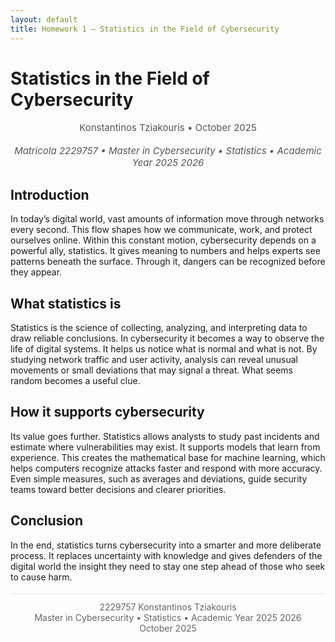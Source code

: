 ```yaml
---
layout: default
title: Homework 1 — Statistics in the Field of Cybersecurity
---
```


<style>
.page-header {background-image: linear-gradient(120deg, #0aa2a9, #057d83);}
.project-name, .project-tagline, .main-content {font-family: Arial, Helvetica, sans-serif;}
.main-content h1, .main-content h2 {text-align: center;}
.main-content p {text-align: justify; line-height: 1.45; font-size: 18px;}
.hw-meta {text-align: center; color: #555; margin: 6px 0 18px 0; font-size: 15px;}
.hw-footer {text-align: center; color: #666; font-size: 14px; border-top: 1px solid #e6e6e6; padding-top: 12px; margin-top: 18px;}
</style>

# Statistics in the Field of Cybersecurity

<div class="hw-meta">Konstantinos Tziakouris • October 2025</div>
<div class="hw-meta"><em>Matricola 2229757 • Master in Cybersecurity • Statistics • Academic Year 2025 2026</em></div>

## Introduction
In today’s digital world, vast amounts of information move through networks every second. This flow shapes how we communicate, work, and protect ourselves online. Within this constant motion, cybersecurity depends on a powerful ally, statistics. It gives meaning to numbers and helps experts see patterns beneath the surface. Through it, dangers can be recognized before they appear.

## What statistics is
Statistics is the science of collecting, analyzing, and interpreting data to draw reliable conclusions. In cybersecurity it becomes a way to observe the life of digital systems. It helps us notice what is normal and what is not. By studying network traffic and user activity, analysis can reveal unusual movements or small deviations that may signal a threat. What seems random becomes a useful clue.

## How it supports cybersecurity
Its value goes further. Statistics allows analysts to study past incidents and estimate where vulnerabilities may exist. It supports models that learn from experience. This creates the mathematical base for machine learning, which helps computers recognize attacks faster and respond with more accuracy. Even simple measures, such as averages and deviations, guide security teams toward better decisions and clearer priorities.

## Conclusion
In the end, statistics turns cybersecurity into a smarter and more deliberate process. It replaces uncertainty with knowledge and gives defenders of the digital world the insight they need to stay one step ahead of those who seek to cause harm.

<div class="hw-footer">
  2229757 Konstantinos Tziakouris<br>
  Master in Cybersecurity • Statistics • Academic Year 2025 2026<br>
  October 2025
</div>
